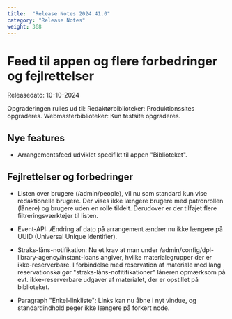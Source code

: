 ```yaml
---
title:  "Release Notes 2024.41.0"
category: "Release Notes"
weight: 368
---
```


# Feed til appen og flere forbedringer og fejlrettelser

Releasedato: 10-10-2024

Opgraderingen rulles ud til: Redaktørbiblioteker: Produktionssites opgraderes. Webmasterbiblioteker: Kun testsite opgraderes.

## Nye features

- Arrangementsfeed udviklet specifikt til appen "Biblioteket".


## Fejlrettelser og forbedringer

- Listen over brugere (/admin/people), vil nu som standard kun vise redaktionelle brugere. Der vises ikke længere brugere med patronrollen (lånere) og brugere uden en rolle tildelt. Derudover er der tilføjet flere filtreringsværktøjer til listen.

- Event-API: Ændring af dato på arrangement ændrer nu ikke længere på UUID (Universal Unique Identifier).

- Straks-låns-notifikation: Nu et krav at man under /admin/config/dpl-library-agency/instant-loans angiver, hvilke materialegrupper der er ikke-reserverbare. I forbindelse med reservation af materiale med lang reservationskø gør "straks-låns-nofitifikationer" låneren opmærksom på evt. ikke-reserverbare udgaver af materialet, der er opstillet på biblioteket.  

- Paragraph "Enkel-linkliste": Links kan nu åbne i nyt vindue, og standardindhold peger ikke længere på forkert node. 
